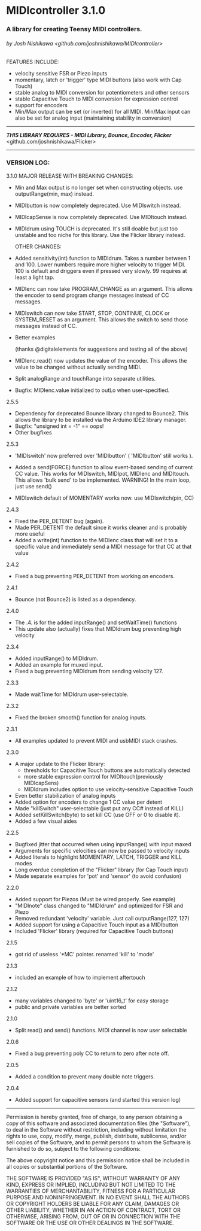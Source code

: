 # MIDIcontroller 3.1.0
### A library for creating Teensy MIDI controllers.
###### by Josh Nishikawa <github.com/joshnishikawa/MIDIcontroller>

 FEATURES INCLUDE:
  - velocity sensitive FSR or Piezo inputs
  - momentary, latch or 'trigger' type MIDI buttons (also work with Cap Touch) 
  - stable analog to MIDI conversion for potentiometers and other sensors
  - stable Capacitive Touch to MIDI conversion for expression control
  - support for encoders
  - Min/Max output can be set (or inverted) for all MIDI. Min/Max input
      can also be set for analog input (maintaining stability in conversion)
___
***THIS LIBRARY REQUIRES - MIDI Library, Bounce, Encoder, Flicker***
<github.com/joshnishikawa/Flicker>
___

### VERSION LOG:
3.1.0 MAJOR RELEASE WITH BREAKING CHANGES:
- Min and Max output is no longer set when constructing objects.
    use outputRange(min, max) instead.
- MIDIbutton is now completely deprecated. Use MIDIswitch instead.
- MIDIcapSense is now completely deprecated. Use MIDItouch instead.
- MIDIdrum using TOUCH is deprecated. It's still doable but just too unstable
    and too niche for this library. Use the Flicker library instead.

  OTHER CHANGES:
- Added sensitivity(int) function to MIDIdrum. Takes a number between 1 and 100.
    Lower numbers require more higher velocity to trigger MIDI. 100 is default 
    and driggers even if pressed very slowly. 99 requires at least a light tap.
- MIDIenc can now take PROGRAM_CHANGE as an argument. This allows the encoder
    to send program change messages instead of CC messages. 
- MIDIswitch can now take START, STOP, CONTINUE, CLOCK or SYSTEM_RESET as an
    argument. This allows the switch to send those messages instead of CC.
- Better examples

    (thanks @digitalelements for suggestions and testing all of the above)

- MIDIenc.read() now updates the value of the encoder. This allows the value
    to be changed without actually sending MIDI.
- Split analogRange and touchRange into separate utilities.
- Bugfix: MIDIenc.value initialized to outLo when user-specified.

2.5.5
- Dependency for deprecated Bounce library changed to Bounce2. This allows the 
    library to be installed via the Arduino IDE2 library manager.
- Bugfix: "unsigned int = -1" == oops!
- Other bugfixes

2.5.3
- 'MIDIswitch' now preferred over 'MIDIbutton' ( 'MIDIbutton' still works ).
- Added a send(FORCE) function to allow event-based sending of current CC value.
    This works for MIDIswitch, MIDIpot, MIDIenc and MIDItouch. This allows
    'bulk send' to be implemented. WARNING! In the main loop, just use send()

- MIDIswitch default of MOMENTARY works now. use MIDIswitch(pin, CC)

2.4.3
- Fixed the PER_DETENT bug (again).
- Made PER_DETENT the default since it works cleaner and is probably more useful
- Added a write(int) function to the MIDIenc class that will set it to a
    specific value and immediately send a MIDI message for that CC at that value

2.4.2 
- Fixed a bug preventing PER_DETENT from working on encoders.

2.4.1 
- Bounce (not Bounce2) is listed as a dependency.

2.4.0
- The .4. is for the added inputRange() and setWaitTime() functions
- This update also (actually) fixes that MIDIdrum bug preventing high velocity

2.3.4 
- Added inputRange() to MIDIdrum.
- Added an example for muxed input.
- Fixed a bug preventing MIDIdrum from sending velocity 127.

2.3.3 
- Made waitTime for MIDIdrum user-selectable.

2.3.2 
- Fixed the broken smooth() function for analog inputs.

2.3.1 
- All examples updated to prevent MIDI and usbMIDI stack crashes.

2.3.0 
- A major update to the Flicker library:
    - thresholds for Capacitive Touch buttons are automatically detected 
    - more stable expression control for MIDItouch(previously MIDIcapSens)
    - MIDIdrum includes option to use velocity-sensitive Capacitive Touch
- Even better stabilization of analog inputs
- Added option for encoders to change 1 CC value per detent
- Made "killSwitch" user-selectable (just put any CC# instead of KILL)
- Added setKillSwitch(byte) to set kill CC (use OFF or 0 to disable it).
- Added a few visual aides

2.2.5 
- Bugfixed jitter that occurred when using inputRange() with input maxed
- Arguments for specific velocities can now be passed to velocity inputs
- Added literals to highlight MOMENTARY, LATCH, TRIGGER and KILL modes
- Long overdue completion of the "Flicker" library (for Cap Touch input)
- Made separate examples for 'pot' and 'sensor' (to avoid confusion)

2.2.0 
- Added support for Piezos (Must be wired properly. See example)
- "MIDInote" class changed to "MIDIdrum" and optimized for FSR and Piezo
- Removed redundant 'velocity' variable. Just call outputRange(127, 127)
- Added support for using a Capacitive Touch input as a MIDIbutton
- Included 'Flicker' library (required for Capacitive Touch buttons)

2.1.5 
- got rid of useless '*MC' pointer. renamed 'kill' to 'mode'

2.1.3 
- included an example of how to implement aftertouch

2.1.2 
- many variables changed to 'byte' or 'uint16_t' for easy storage
- public and private variables are better sorted

2.1.0 
- Split read() and send() functions. MIDI channel is now user selectable

2.0.6 
- Fixed a bug preventing poly CC to return to zero after note off.

2.0.5 
- Added a condition to prevent many double note triggers.

2.0.4 
- Added support for capacitive sensors (and started this version log)
___

Permission is hereby granted, free of charge, to any person obtaining a copy
of this software and associated documentation files (the "Software"), to deal
in the Software without restriction, including without limitation the rights
to use, copy, modify, merge, publish, distribute, sublicense, and/or sell
copies of the Software, and to permit persons to whom the Software is
furnished to do so, subject to the following conditions:

The above copyright notice and this permission notice shall be included in
all copies or substantial portions of the Software.

THE SOFTWARE IS PROVIDED "AS IS", WITHOUT WARRANTY OF ANY KIND, EXPRESS OR
IMPLIED, INCLUDING BUT NOT LIMITED TO THE WARRANTIES OF MERCHANTABILITY,
FITNESS FOR A PARTICULAR PURPOSE AND NONINFRINGEMENT. IN NO EVENT SHALL THE
AUTHORS OR COPYRIGHT HOLDERS BE LIABLE FOR ANY CLAIM, DAMAGES OR OTHER
LIABILITY, WHETHER IN AN ACTION OF CONTRACT, TORT OR OTHERWISE, ARISING FROM,
OUT OF OR IN CONNECTION WITH THE SOFTWARE OR THE USE OR OTHER DEALINGS IN
THE SOFTWARE.
